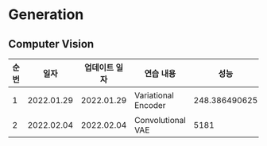 # Generation

## Computer Vision


|순번|일자|업데이트 일자|연습 내용|성능|비고|
|---|---|---|---|---|---|
|1|2022.01.29|2022.01.29|Variational Encoder|248.386490625|과적합...?|
|2|2022.02.04|2022.02.04|Convolutional VAE|5181|Under fitting...|
